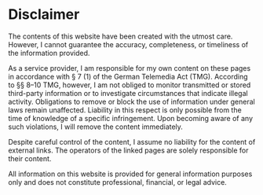 # Disclaimer

The contents of this website have been created with the utmost care. However, I cannot guarantee the accuracy, completeness, or timeliness of the information provided.  

As a service provider, I am responsible for my own content on these pages in accordance with § 7 (1) of the German Telemedia Act (TMG). According to §§ 8–10 TMG, however, I am not obliged to monitor transmitted or stored third-party information or to investigate circumstances that indicate illegal activity. Obligations to remove or block the use of information under general laws remain unaffected. Liability in this respect is only possible from the time of knowledge of a specific infringement. Upon becoming aware of any such violations, I will remove the content immediately.  

Despite careful control of the content, I assume no liability for the content of external links. The operators of the linked pages are solely responsible for their content.  

All information on this website is provided for general information purposes only and does not constitute professional, financial, or legal advice.
